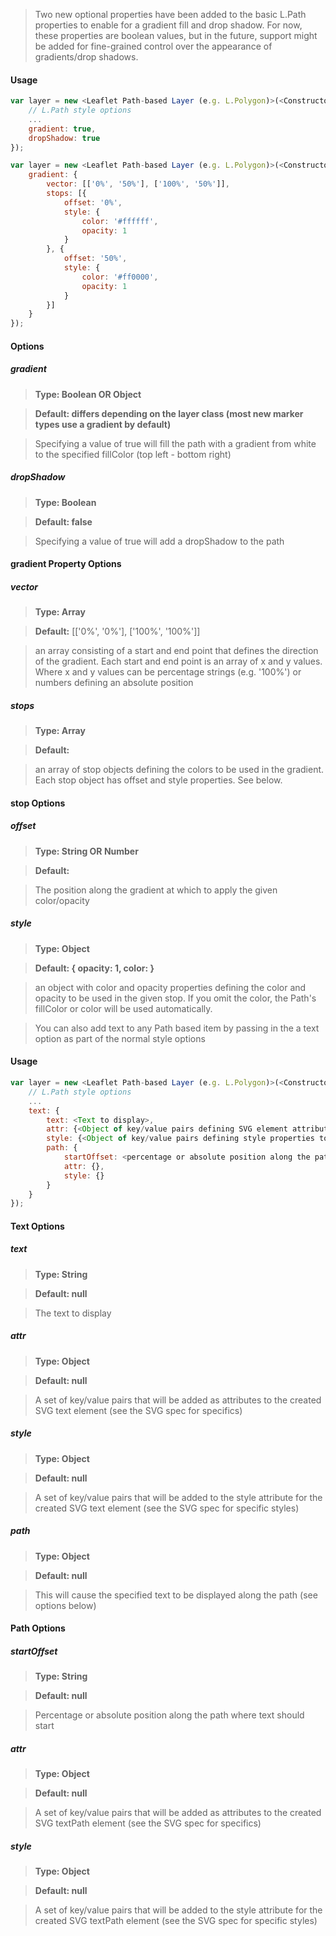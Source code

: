 > Two new optional properties have been added to the basic L.Path properties to enable for a gradient fill and drop shadow.  For now, these properties are boolean values, but in the future, support might be added for fine-grained control over the appearance of gradients/drop shadows.

#### Usage
```javascript
var layer = new <Leaflet Path-based Layer (e.g. L.Polygon)>(<Constructor inputs>, {
	// L.Path style options
	...
	gradient: true,
	dropShadow: true
});

var layer = new <Leaflet Path-based Layer (e.g. L.Polygon)>(<Constructor inputs>, {
	gradient: {
		vector: [['0%', '50%'], ['100%', '50%']],
		stops: [{
			offset: '0%',
			style: {
				color: '#ffffff',
				opacity: 1
			}
		}, {
			offset: '50%',
			style: {
				color: '#ff0000',
				opacity: 1
			}
		}]
	}
});

```

#### Options

##### gradient
> **Type: Boolean OR Object**

> **Default: differs depending on the layer class (most new marker types use a gradient by default)**

> Specifying a value of true will fill the path with a gradient from white to the specified fillColor (top left - bottom right)

##### dropShadow
> **Type: Boolean**

> **Default: false**

> Specifying a value of true will add a dropShadow to the path

#### gradient Property Options

##### vector
> **Type: Array**

> **Default:** [['0%', '0%'], ['100%', '100%']]

> an array consisting of a start and end point that defines the direction of the gradient.  Each start and end point is an array of x and y values. Where x and y values can be percentage strings (e.g. '100%') or numbers defining an absolute position

##### stops
> **Type: Array**

> **Default:**

> an array of stop objects defining the colors to be used in the gradient.  Each stop object has offset and style properties.  See below.

#### stop Options

##### offset
> **Type: String OR Number**

> **Default:**

> The position along the gradient at which to apply the given color/opacity

##### style
> **Type: Object**

> **Default: { opacity: 1, color: <fillColor OR color>}** 

> an object with color and opacity properties defining the color and opacity to be used in the given stop.  If you omit the color, the Path's fillColor or color will be used automatically.

> You can also add text to any Path based item by passing in the a text option as part of the normal style options

#### Usage
```javascript
var layer = new <Leaflet Path-based Layer (e.g. L.Polygon)>(<Constructor inputs>, {
	// L.Path style options
	...
	text: {
		text: <Text to display>,
		attr: {<Object of key/value pairs defining SVG element attributes to apply to the text element>},
		style: {<Object of key/value pairs defining style properties to apply to the text element},
		path: {
			startOffset: <percentage or absolute position along the path where text should start>,
			attr: {},
			style: {}
		}
	}
});
```

#### Text Options

##### text
> **Type: String**

> **Default: null**

> The text to display

##### attr
> **Type: Object**

> **Default: null**

> A set of key/value pairs that will be added as attributes to the created SVG text element (see the SVG spec for specifics)

##### style
> **Type: Object**

> **Default: null**

> A set of key/value pairs that will be added to the style attribute for the created SVG text element (see the SVG spec for specific styles)

##### path
> **Type: Object**

> **Default: null**

> This will cause the specified text to be displayed along the path (see options below)

#### Path Options

##### startOffset
> **Type: String**

> **Default: null**

> Percentage or absolute position along the path where text should start

##### attr
> **Type: Object**

> **Default: null**

> A set of key/value pairs that will be added as attributes to the created SVG textPath element (see the SVG spec for specifics)

##### style
> **Type: Object**

> **Default: null**

> A set of key/value pairs that will be added to the style attribute for the created SVG textPath element (see the SVG spec for specific styles)